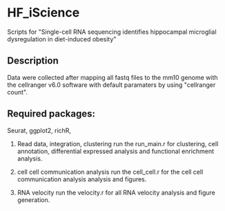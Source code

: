 # HF_iScience
Scripts for "Single-cell RNA sequencing identifies hippocampal microglial dysregulation in diet-induced obesity"
## Description
Data were collected after mapping all fastq files to the mm10 genome with the cellranger v6.0 software with default paramaters by using "cellranger count".

## Required packages:
Seurat, ggplot2, richR,

1. Read data, integration, clustering
run the run_main.r for clustering, cell annotation, differential expressed analysis and functional enrichment analysis. 

2. cell cell communication analysis
run the cell_cell.r for the cell cell communication analysis analysis and figures. 

3. RNA velocity
run the velocity.r for all RNA velocity analysis and figure generation. 
